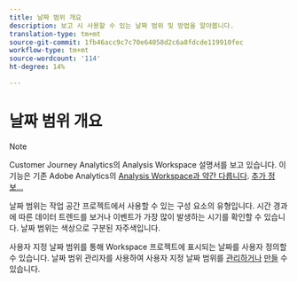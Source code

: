 ```yaml
---
title: 날짜 범위 개요
description: 보고 시 사용할 수 있는 날짜 범위 및 방법을 알아봅니다.
translation-type: tm+mt
source-git-commit: 1fb46acc9c7c70e64058d2c6a8fdcde119910fec
workflow-type: tm+mt
source-wordcount: '114'
ht-degree: 14%

---
```



# 날짜 범위 개요

>[!NOTE]
>
>Customer Journey Analytics의 Analysis Workspace 설명서를 보고 있습니다. 이 기능은 기존 Adobe Analytics의 [Analysis Workspace과 약간 다릅니다](https://docs.adobe.com/content/help/ko-KR/analytics/analyze/analysis-workspace/home.html). [추가 정보...](/help/getting-started/cja-aa.md)

날짜 범위는 작업 공간 프로젝트에서 사용할 수 있는 구성 요소의 유형입니다. 시간 경과에 따른 데이터 트렌드를 보거나 이벤트가 가장 많이 발생하는 시기를 확인할 수 있습니다. 날짜 범위는 색상으로 구분된 자주색입니다.

사용자 지정 날짜 범위를 통해 Workspace 프로젝트에 표시되는 날짜를 사용자 정의할 수 있습니다. 날짜 범위 관리자를 사용하여 사용자 지정 날짜 범위를 [관리하거나](manage.md) [만들](create.md) 수 있습니다.

